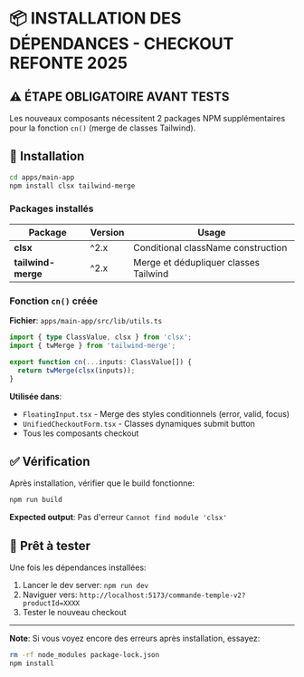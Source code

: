 # 📦 INSTALLATION DES DÉPENDANCES - CHECKOUT REFONTE 2025

## ⚠️ ÉTAPE OBLIGATOIRE AVANT TESTS

Les nouveaux composants nécessitent 2 packages NPM supplémentaires pour la fonction `cn()` (merge de classes Tailwind).

## 🔧 Installation

```bash
cd apps/main-app
npm install clsx tailwind-merge
```

### Packages installés

| Package | Version | Usage |
|---------|---------|-------|
| **clsx** | ^2.x | Conditional className construction |
| **tailwind-merge** | ^2.x | Merge et dédupliquer classes Tailwind |

### Fonction `cn()` créée

**Fichier**: `apps/main-app/src/lib/utils.ts`

```typescript
import { type ClassValue, clsx } from 'clsx';
import { twMerge } from 'tailwind-merge';

export function cn(...inputs: ClassValue[]) {
  return twMerge(clsx(inputs));
}
```

**Utilisée dans**:
- `FloatingInput.tsx` - Merge des styles conditionnels (error, valid, focus)
- `UnifiedCheckoutForm.tsx` - Classes dynamiques submit button
- Tous les composants checkout

## ✅ Vérification

Après installation, vérifier que le build fonctionne:

```bash
npm run build
```

**Expected output**: Pas d'erreur `Cannot find module 'clsx'`

## 🚀 Prêt à tester

Une fois les dépendances installées:

1. Lancer le dev server: `npm run dev`
2. Naviguer vers: `http://localhost:5173/commande-temple-v2?productId=XXXX`
3. Tester le nouveau checkout

---

**Note**: Si vous voyez encore des erreurs après installation, essayez:

```bash
rm -rf node_modules package-lock.json
npm install
```
